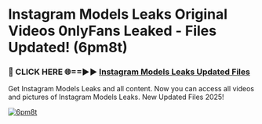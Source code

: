 # Instagram Models Leaks Original Videos 0nlyFans Leaked - Files Updated! (6pm8t)

<h3>🔴 CLICK HERE 🌐==►► <a href="https://tinyurl.com/ehrbuxhb" rel="nofollow">Instagram Models Leaks Updated Files</a></h3>

Get Instagram Models Leaks and all content. Now you can access all videos and pictures of Instagram Models Leaks. New Updated Files 2025!

[![6pm8t](https://i.imgur.com/lVYEuWS.gif)](https://tinyurl.com/ehrbuxhb)
